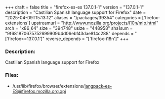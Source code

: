 +++
draft = false
title = "firefox-es-es 137.0.1-1"
version = "137.0.1-1"
description = "Castilian Spanish language support for Firefox"
date = "2025-04-09T15:13:12"
aliases = "/packages/39354"
categories = ['firefox-extensions']
upstreamurl = "http://www.mozilla.org/projects/l10n/mlp.html"
arch = "x86_64"
size = "394748"
usize = "448958"
sha1sum = "9f681870675752699909b4d06ebf43dae814c288"
depends = "['firefox>=137.0.1']"
reverse_depends = "['firefox-i18n']"
+++
### Description: 
Castilian Spanish language support for Firefox

### Files: 
* /usr/lib/firefox/browser/extensions/langpack-es-ES@firefox.mozilla.org.xpi
